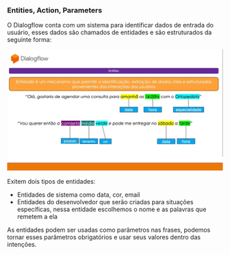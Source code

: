 ### Entities, Action, Parameters
O Dialogflow conta com um sistema para identificar dados de entrada do usuário, esses dados são chamados de entidades e são estruturados da seguinte forma:

![enities](https://raw.githubusercontent.com/FernadoSL/GTalents-2020/master/img/entities.bmp?token=ADCUCAB3EA56PV4JSAWPHX27JTMBC)

Exitem dois tipos de entidades:
 - Entidades de sistema como data, cor, email
 - Entidades do desenvolvedor que serão criadas para situações específicas, nessa entidade escolhemos o nome e as palavras que remetem a ela
    
As entidades podem ser usadas como parâmetros nas frases, podemos tornar esses parâmetros obrigatórios e usar seus valores dentro das intenções.
